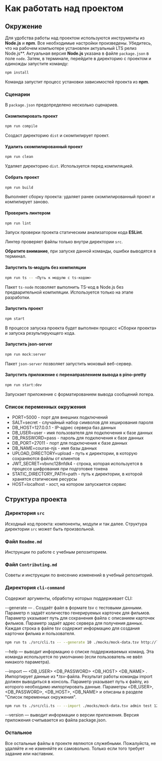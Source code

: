 # Как работать над проектом

## Окружение

Для удобства работы над проектом используются инструменты из **Node.js** и **npm**. Все необходимые настройки произведены. Убедитесь, что на рабочем компьютере установлен актуальный LTS релиз Node.js**. Актуальная версия **Node.js** указана в файле `package.json` в поле `node`. Затем, в терминале, перейдите в директорию с проектом и _единожды_ запустите команду:

```bash
npm install
```

Команда запустит процесс установки зависимостей проекта из **npm**.

### Сценарии

В `package.json` предопределено несколько сценариев.

#### Скомпилировать проект

```bash
npm run compile
```

Создаст директорию `dist` и скомпилирует проект.

#### Удалить скомпилированный проект

```bash
npm run clean
```

Удаляет директорию `dist`. Используется перед компиляцией.

#### Собрать проект

```bash
npm run build
```

Выполняет сборку проекта: удаляет ранее скомпилированный проект и компилирует заново.

#### Проверить линтером

```bash
npm run lint
```

Запуск проверки проекта статическим анализатором кода **ESLint**.

Линтер проверяет файлы только внутри директории `src`.

**Обратите внимание**, при запуске данной команды, ошибки выводятся в терминал.

#### Запустить ts-модуль без компиляции

```bash
npm run ts -- <Путь к модулю с ts-кодом>
```

Пакет `ts-node` позволяет выполнить TS-код в Node.js без предварительной компиляции. Используется только на этапе разработки.

#### Запустить проект

```bash
npm start
```

В процессе запуска проекта будет выполнен процесс «Сборки проекта» и запуска результирующего кода.

#### Запустить json-server

```bash
npm run mock:server
```

Пакет `json-server` позволяет запустить моковый веб-сервер.

#### Запустить приложение с перенаправлением вывода в pino-pretty

```bash
npm run start:dev
```

Запускает приложение с форматированием вывода сообщений логера.

### Список переменных окружения

* PORT=5000 - порт для внешних подключений
* SALT=secret - случайный набор символов для хеширования пароля
* DB_HOST=127.0.0.1 - IP-адрес сервера баз данных
* DB_USER=user - имя пользователя для подключения к базе данных
* DB_PASSWORD=pass - пароль для подключения к базе данных
* DB_PORT=27011 - порт для подключения к базе данных
* DB_NAME=course-njs - имя базы данных
* UPLOAD_DIRECTORY=upload - путь к директории, в которую сохраняются файлы от клиентов
* JWT_SECRET=vbvnc128nfdk4 - строка, которая используется в процессе шифрования при подготовке токена
* STATIC_DIRECTORY_PATH=path - путь к директории, в которой хранятся статические ресурсы
* HOST=localhost - хост, на котором запускается сервис

## Структура проекта

### Директория `src`

Исходный код проекта: компоненты, модули и так далее. Структура директории `src` может быть произвольной.

### Файл `Readme.md`

Инструкции по работе с учебным репозиторием.

### Файл `Contributing.md`

Советы и инструкции по внесению изменений в учебный репозиторий.

### Директория `cli-command`

Содержит аргументы, обработку которых поддерживает CLI:

--generate — <n> <filepath> <url>. Создаёт файл в формате tsv с тестовыми данными. Параметр n задаёт количество генерируемых карточек для фильмов. Параметр <filepath> указывает путь для сохранения файла с описанием карточек фильмов. Параметр <url> задаёт адрес сервера для получения данных. Каждая строка в файле tsv содержит информацию для создания карточки фильма и пользователя.

```bash
npm run ts ./src/cli.ts -- --generate 10 ./mocks/mock-data.tsv http://localhost:3123/api
```

--help — выводит информацию о списке поддерживаемых команд. Эта команда используется по умолчанию (если пользователь не ввёл никакого параметра).

--import — <filepath> <DB_USER> <DB_PASSWORD> <DB_HOST> <DB_NAME> <SALT> . Импортирует данные из *.tsv-файла. Результат работы команды import должен выводиться в консоль. Параметр <filepath> указывает путь к файлу, из которого необходимо импортировать данные. Параметры <DB_USER>, <DB_PASSWORD>, <DB_HOST>, <DB_NAME> и <SALT> описаны в разделе "Список переменных окружения".

```bash
npm run ts ./src/cli.ts -- --import ./mocks/mock-data.tsv admin test 127.0.0.1 course-nodejs secret
```

--version — выводит информации о версии приложения. Версия приложения считывается из файла package.json.

### Остальное

Все остальные файлы в проекте являются служебными. Пожалуйста, не удаляйте и не изменяйте их самовольно. Только если того требует задание или наставник.

